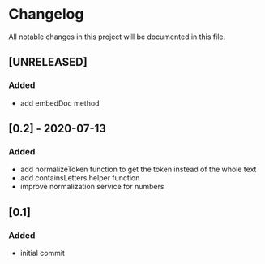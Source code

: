 # Changelog
All notable changes in this project will be documented in this file.

## [UNRELEASED]
### Added
- add embedDoc method

## [0.2] - 2020-07-13
### Added
- add normalizeToken function to get the token instead of the whole text
- add containsLetters helper function
- improve normalization service for numbers

## [0.1]
### Added
- initial commit
